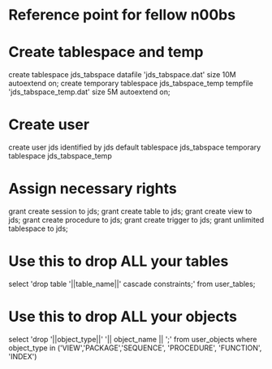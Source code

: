 # Reference point for fellow n00bs

# Create tablespace and temp
create tablespace jds_tabspace datafile 'jds_tabspace.dat' size 10M autoextend on;
create temporary tablespace jds_tabspace_temp tempfile 'jds_tabspace_temp.dat' size 5M autoextend on;

# Create user
create user jds identified by jds default tablespace jds_tabspace temporary tablespace jds_tabspace_temp

# Assign necessary rights
grant create session to jds;
grant create table to jds;
grant create view to jds;
grant create procedure to jds;
grant create trigger to jds;
grant unlimited tablespace to jds;

# Use this to drop ALL your tables
select 'drop table '||table_name||' cascade constraints;' from user_tables;

# Use this to drop ALL your objects
select 'drop '||object_type||' '|| object_name || ';' from user_objects where object_type in ('VIEW','PACKAGE','SEQUENCE', 'PROCEDURE', 'FUNCTION', 'INDEX')